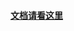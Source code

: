 
#### <a href="https://github.com/kongzhi0707/front-end-learn/blob/master/tool/loader.md">文档请看这里</a>